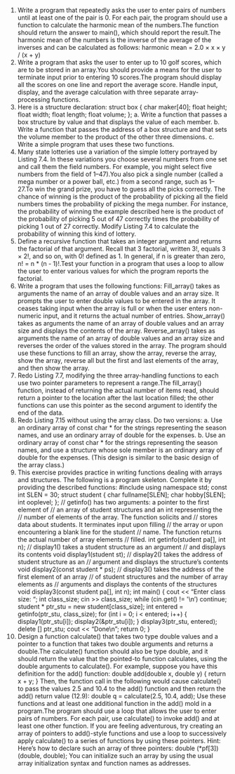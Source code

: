 1. Write a program that repeatedly asks the user to enter pairs of numbers until at
least one of the pair is 0. For each pair, the program should use a function to calculate
the harmonic mean of the numbers.The function should return the answer to
main(), which should report the result.The harmonic mean of the numbers is the
inverse of the average of the inverses and can be calculated as follows:
harmonic mean = 2.0 × x × y / (x + y)
2. Write a program that asks the user to enter up to 10 golf scores, which are to be
stored in an array.You should provide a means for the user to terminate input prior
to entering 10 scores.The program should display all the scores on one line and
report the average score. Handle input, display, and the average calculation with
three separate array-processing functions.
3. Here is a structure declaration:
struct box
{
char maker[40];
float height;
float width;
float length;
float volume;
};
a. Write a function that passes a box structure by value and that displays the
value of each member.
b. Write a function that passes the address of a box structure and that sets the
volume member to the product of the other three dimensions.
c. Write a simple program that uses these two functions.
4. Many state lotteries use a variation of the simple lottery portrayed by Listing 7.4. In
these variations you choose several numbers from one set and call them the field
numbers. For example, you might select five numbers from the field of 1–47).You
also pick a single number (called a mega number or a power ball, etc.) from a second
range, such as 1–27.To win the grand prize, you have to guess all the picks correctly.
The chance of winning is the product of the probability of picking all the
field numbers times the probability of picking the mega number. For instance, the
probability of winning the example described here is the product of the probability
of picking 5 out of 47 correctly times the probability of picking 1 out of 27 correctly.
Modify Listing 7.4 to calculate the probability of winning this kind of lottery.
5. Define a recursive function that takes an integer argument and returns the factorial
of that argument. Recall that 3 factorial, written 3!, equals 3 × 2!, and so on, with 0!
defined as 1. In general, if n is greater than zero, n! = n * (n - 1)!.Test your function
in a program that uses a loop to allow the user to enter various values for which the
program reports the factorial.
6. Write a program that uses the following functions:
Fill_array() takes as arguments the name of an array of double values and an
array size. It prompts the user to enter double values to be entered in the array. It
ceases taking input when the array is full or when the user enters non-numeric
input, and it returns the actual number of entries.
Show_array() takes as arguments the name of an array of double values and an
array size and displays the contents of the array.
Reverse_array() takes as arguments the name of an array of double values and an
array size and reverses the order of the values stored in the array.
The program should use these functions to fill an array, show the array, reverse the
array, show the array, reverse all but the first and last elements of the array, and then
show the array.
7. Redo Listing 7.7, modifying the three array-handling functions to each use two
pointer parameters to represent a range.The fill_array() function, instead of
returning the actual number of items read, should return a pointer to the location
after the last location filled; the other functions can use this pointer as the second
argument to identify the end of the data.
8. Redo Listing 7.15 without using the array class. Do two versions:
a. Use an ordinary array of const char * for the strings representing the season
names, and use an ordinary array of double for the expenses.
b. Use an ordinary array of const char * for the strings representing the season
names, and use a structure whose sole member is an ordinary array of
double for the expenses. (This design is similar to the basic design of the
array class.)
9. This exercise provides practice in writing functions dealing with arrays and structures.
The following is a program skeleton. Complete it by providing the described
functions:
#include <iostream>
using namespace std;
const int SLEN = 30;
struct student {
char fullname[SLEN];
char hobby[SLEN];
int ooplevel;
};
// getinfo() has two arguments: a pointer to the first element of
// an array of student structures and an int representing the
// number of elements of the array. The function solicits and
// stores data about students. It terminates input upon filling
// the array or upon encountering a blank line for the student
// name. The function returns the actual number of array elements
// filled.
int getinfo(student pa[], int n);
// display1() takes a student structure as an argument
// and displays its contents
void display1(student st);
// display2() takes the address of student structure as an
// argument and displays the structure’s contents
void display2(const student * ps);
// display3() takes the address of the first element of an array
// of student structures and the number of array elements as
// arguments and displays the contents of the structures
void display3(const student pa[], int n);
int main()
{
cout << “Enter class size: “;
int class_size;
cin >> class_size;
while (cin.get() != '\n’)
continue;
student * ptr_stu = new student[class_size];
int entered = getinfo(ptr_stu, class_size);
for (int i = 0; i < entered; i++)
{
display1(ptr_stu[i]);
display2(&ptr_stu[i]);
}
display3(ptr_stu, entered);
delete [] ptr_stu;
cout << “Done\n”;
return 0;
}
10. Design a function calculate() that takes two type double values and a pointer to
a function that takes two double arguments and returns a double.The
calculate() function should also be type double, and it should return the value
that the pointed-to function calculates, using the double arguments to
calculate(). For example, suppose you have this definition for the add()
function:
double add(double x, double y)
{
return x + y;
}
Then, the function call in the following would cause calculate() to pass the values
2.5 and 10.4 to the add() function and then return the add() return value
(12.9):
double q = calculate(2.5, 10.4, add);
Use these functions and at least one additional function in the add() mold in a
program.The program should use a loop that allows the user to enter pairs of numbers.
For each pair, use calculate() to invoke add() and at least one other function.
If you are feeling adventurous, try creating an array of pointers to add()-style
functions and use a loop to successively apply calculate() to a series of functions
by using these pointers. Hint: Here’s how to declare such an array of three pointers:
double (*pf[3])(double, double);
You can initialize such an array by using the usual array initialization syntax and
function names as addresses.

